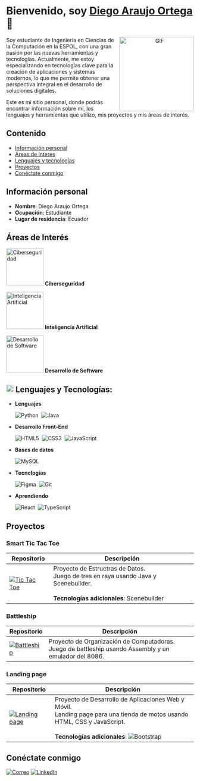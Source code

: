 # Bienvenido, soy [Diego Araujo Ortega](https://diegoa00.github.io/curriculum/) 👋

<a target="_blank" align="center">
  <img align="right" width="200" alt="GIF" src="https://i.giphy.com/media/v1.Y2lkPTc5MGI3NjExNmMyOXN2MmZtd3ozMnU1ajdjdzJ2NWoxNGgxN2J3NDhqcm80cWFoZSZlcD12MV9pbnRlcm5hbF9naWZfYnlfaWQmY3Q9cw/WFZvB7VIXBgiz3oDXE/giphy.gif">
</a>

Soy estudiante de Ingeniería en Ciencias de la Computación en la ESPOL, con una gran pasión por las nuevas herramientas y tecnologías. Actualmente, me estoy especializando en tecnologías clave para la creación de aplicaciones y sistemas modernos, lo que me permite obtener una perspectiva integral en el desarrollo de soluciones digitales.

Este es mi sitio personal, donde podrás encontrar información sobre mí, los lenguajes y herramientas que utilizo, mis proyectos y mis áreas de interés.

## Contenido
* [Información personal](#información-personal)
* [Áreas de interes](#áreas-de-interés)
* [Lenguajes y tecnologías](#-lenguajes-y-tecnologías)
* [Proyectos](#proyectos)
* [Conéctate conmigo](#conéctate-conmigo)

## Información personal
* **Nombre**: Diego Araujo Ortega
* **Ocupación**: Estudiante
* **Lugar de residencia**: Ecuador

## Áreas de Interés
<img src="https://i.giphy.com/media/v1.Y2lkPTc5MGI3NjExbjh5cW11cWo2MjA3dGFhZWxhd2l2MHZyZWNjYmJ6bjF0dGNoYW92MiZlcD12MV9pbnRlcm5hbF9naWZfYnlfaWQmY3Q9cw/tqbayGDpciZuWLfgth/giphy.gif" width="100" alt="Ciberseguridad"> **Ciberseguridad**

<img src="https://i.giphy.com/media/v1.Y2lkPTc5MGI3NjExMGN6N3YxcGIwNmYxbDlpMHJmbWFsdDQ1eTZiZHhudzVtZmgxY3F1MiZlcD12MV9pbnRlcm5hbF9naWZfYnlfaWQmY3Q9cw/9yRMxLuRqyQ0x3jJXD/giphy.gif" width="100" alt="Inteligencia Artificial"> **Inteligencia Artificial**

<img src="https://i.giphy.com/media/v1.Y2lkPTc5MGI3NjExMHE3dnJoaTJnbTAwa2JwMGl2OHF0bXRqdDFpc2JjZTdkM3Uxd2toYyZlcD12MV9pbnRlcm5hbF9naWZfYnlfaWQmY3Q9cw/Ll22OhMLAlVDb8UQWe/giphy.gif" width="100" alt="Desarrollo de Software"> **Desarrollo de Software**

<!-- <img src="https://media2.giphy.com/media/QssGEmpkyEOhBCb7e1/giphy.gif?cid=ecf05e47a0n3gi1bfqntqmob8g9aid1oyj2wr3ds3mg700bl&rid=giphy.gif" width ="20"> -->
## <img src="https://media2.giphy.com/media/QssGEmpkyEOhBCb7e1/giphy.gif?cid=ecf05e47a0n3gi1bfqntqmob8g9aid1oyj2wr3ds3mg700bl&rid=giphy.gif" width ="20"> Lenguajes y Tecnologías:
- **Lenguajes**

  ![Python](https://img.shields.io/badge/python-3670A0?style=for-the-badge&logo=python&logoColor=ffdd54)&nbsp;
  ![Java](https://img.shields.io/badge/java-%23ED8B00.svg?style=for-the-badge&logo=openjdk&logoColor=white)&nbsp;

- **Desarrollo Front-End**

  ![HTML5](https://img.shields.io/badge/html5-%23E34F26.svg?style=for-the-badge&logo=html5&logoColor=white)&nbsp;
  ![CSS3](https://img.shields.io/badge/css3-%231572B6.svg?style=for-the-badge&logo=css3&logoColor=white)&nbsp;
  ![JavaScript](https://img.shields.io/badge/javascript-%23323330.svg?style=for-the-badge&logo=javascript&logoColor=%23F7DF1E)&nbsp;

- **Bases de datos**

  ![MySQL](https://img.shields.io/badge/mysql-4479A1.svg?style=for-the-badge&logo=mysql&logoColor=white)&nbsp;

- **Tecnologías**

  ![Figma](https://img.shields.io/badge/figma-%23F24E1E.svg?style=for-the-badge&logo=figma&logoColor=white)&nbsp;
  ![Git](https://img.shields.io/badge/git-%23F05033.svg?style=for-the-badge&logo=git&logoColor=white)&nbsp;

- **Aprendiendo**

  ![React](https://img.shields.io/badge/react-%2320232a.svg?style=for-the-badge&logo=react&logoColor=%2361DAFB)&nbsp;
  ![TypeScript](https://img.shields.io/badge/typescript-%23007ACC.svg?style=for-the-badge&logo=typescript&logoColor=white)&nbsp;

## Proyectos

<!-- ### Tic Tac Toe
Proyecto de Estructras de Datos.

Juego de tres en raya usando Java y Scenebuilder.

[![Tic Tac Toe](https://github-readme-stats.vercel.app/api/pin/?username=vicbguti-espol&repo=SmartTicTacToe&theme=dark)](https://github.com/vicbguti-espol/SmartTicTacToe)

**Tecnologías adicionales**: Scenebuilder -->

### Smart Tic Tac Toe

| Repositorio | Descripción |
| ----------- | ----------- |
| [![Tic Tac Toe](https://github-readme-stats.vercel.app/api/pin/?username=vicbguti-espol&repo=SmartTicTacToe&theme=dark)](https://github.com/vicbguti-espol/SmartTicTacToe) | Proyecto de Estructras de Datos. <br> Juego de tres en raya usando Java y Scenebuilder. <br><br> **Tecnologías adicionales**: Scenebuilder |



<!-- ### Battleship
Proyecto de Organización de Computadoras.

Juego de battleship usando Assembly y un emulador del 8086.

[![Battleship](https://github-readme-stats.vercel.app/api/pin/?username=diegoa00&repo=Battleship-Assembly&theme=dark)](https://github.com/DiegoA00/Battleship-Assembly)  -->

### Battleship

| Repositorio | Descripción |
| ----------- | ----------- |
| [![Battleship](https://github-readme-stats.vercel.app/api/pin/?username=diegoa00&repo=Battleship-Assembly&theme=dark)](https://github.com/DiegoA00/Battleship-Assembly) | Proyecto de Organización de Computadoras. <br> Juego de battleship usando Assembly y un emulador del 8086. <!-- <br><br> **Tecnologías adicionales**: Scenebuilder --> |



<!-- ### Landing page
Proyecto de Desarrollo de Aplicaciones Web y Móvil.

Landing page para una tienda de motos usando HTML, CSS y JavaScript.

[![Landing page](https://github-readme-stats.vercel.app/api/pin/?username=diegoa00&repo=landing&theme=dark)](https://github.com/diegoa00/landing)

**Tecnologías adicionales**: 

![Bootstrap](https://img.shields.io/badge/bootstrap-%238511FA.svg?style=for-the-badge&logo=bootstrap&logoColor=white)&nbsp;  -->

### Landing page

| Repositorio | Descripción |
| ----------- | ----------- |
| [![Landing page](https://github-readme-stats.vercel.app/api/pin/?username=diegoa00&repo=landing&theme=dark)](https://github.com/diegoa00/landing) | Proyecto de Desarrollo de Aplicaciones Web y Móvil. <br> Landing page para una tienda de motos usando HTML, CSS y JavaScript. <br><br> **Tecnologías adicionales**: ![Bootstrap](https://img.shields.io/badge/bootstrap-%238511FA.svg?style=for-the-badge&logo=bootstrap&logoColor=white)&nbsp; |

<!-- https://i.giphy.com/media/v1.Y2lkPTc5MGI3NjExcW1jeWh5M3F6aW55MDFjZ2pxMjR5Z3RudnJycXEzdjIzeWw5c3lsOSZlcD12MV9pbnRlcm5hbF9naWZfYnlfaWQmY3Q9cw/IqgySmxEgP0rs40ZMB/giphy.gif -->
## Conéctate conmigo
[![Correo](https://img.shields.io/badge/email-%23D14836.svg?style=for-the-badge&logo=gmail&logoColor=white&color=black)](mailto:dienarau@espol.edu.ec)
[![LinkedIn](https://img.shields.io/badge/linkedin-%230077B5.svg?style=for-the-badge&logo=linkedin&logoColor=white&color=black)](https://www.linkedin.com/in/diego-araujo-ortega)

<!-- ![Lenguajes utilizados](https://github-readme-stats.vercel.app/api/top-langs/?username=diegoa00&layout=compact&size_weight=0.2&count_weight=0.8&theme=dark&langs_count=6) -->
